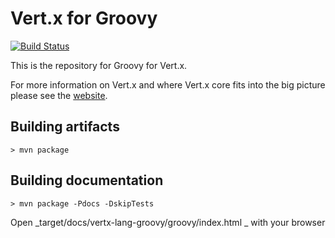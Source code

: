 Vert.x for Groovy
========

[![Build Status](https://github.com/vert-x3/vertx-lang-groovy/workflows/CI/badge.svg?branch=master)](https://github.com/vert-x3/vertx-lang-groovy/actions?query=workflow%3ACI)

This is the repository for Groovy for Vert.x.

For more information on Vert.x and where Vert.x core fits into the big picture please see the [website](http://vertx.io).

## Building artifacts

```
> mvn package
```

## Building documentation

```
> mvn package -Pdocs -DskipTests
```

Open _target/docs/vertx-lang-groovy/groovy/index.html _ with your browser
